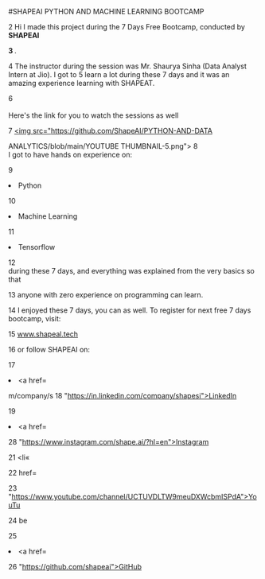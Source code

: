 #SHAPEAI PYTHON AND MACHINE LEARNING BOOTCAMP

2 Hi I made this project during the 7 Days Free Bootcamp, conducted by <b> SHAPEAI

3 </b>.

4 The instructor during the session was Mr. Shaurya Sinha (Data Analyst Intern at Jio). I got to 5 learn a lot during these 7 days and it was an amazing experience learning with SHAPEAT.

6<br><br>Here's the link for you to watch the sessions as well<br>

7 <a href="https://www.youtube.com/playlist?list=PL7218TDRnbulNEA-59W7WwgCWEBLE0D6h"> <img src="https://github.com/ShapeAI/PYTHON-AND-DATA

ANALYTICS/blob/main/YOUTUBE THUMBNAIL-5.png"> </a> 8 <br>I got to have hands on experience on:

9 <li>Python

10 <li>Machine Learning

11 <li>Tensorflow

12 <br>during these 7 days, and everything was explained from the very basics so that

13 anyone with zero experience on programming can learn.

14 I enjoyed these 7 days, you can as well. To register for next free 7 days bootcamp, visit:

15 <a href="https://www.shapeal.tech"> www.shapeal.tech</a>

16 or follow SHAPEAI on:

17 <li><a href=

m/company/s 18 "https://in.linkedin.com/company/shapesi">LinkedIn</a>

19 <li><a href=

28 "https://www.instagram.com/shape.ai/?hl=en">Instagram</a>

21 <li«

22 href=

23 "https://www.youtube.com/channel/UCTUVDLTW9meuDXWcbmISPdA">YouTu

24 be</a>

25 <li><a href=

26 "https://github.com/shapeai">GitHub</a>
